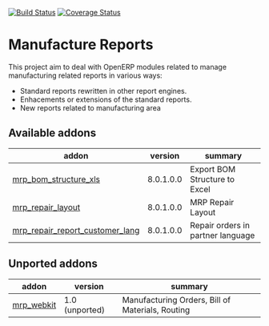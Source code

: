 [![Build Status](https://travis-ci.org/OCA/manufacture-reporting.svg?branch=8.0)](https://travis-ci.org/OCA/manufacture-reporting)
[![Coverage Status](https://coveralls.io/repos/OCA/manufacture-reporting/badge.png?branch=8.0)](https://coveralls.io/r/OCA/manufacture-reporting?branch=8.0)

Manufacture Reports
===================

This project aim to deal with OpenERP modules related to manage manufacturing related reports in various ways:

- Standard reports rewritten in other report engines.
- Enhacements or extensions of the standard reports.
- New reports related to manufacturing area

[//]: # (addons)
Available addons
----------------
addon | version | summary
--- | --- | ---
[mrp_bom_structure_xls](mrp_bom_structure_xls/) | 8.0.1.0.0 | Export BOM Structure to Excel
[mrp_repair_layout](mrp_repair_layout/) | 8.0.1.0.0 | MRP Repair Layout
[mrp_repair_report_customer_lang](mrp_repair_report_customer_lang/) | 8.0.1.0.0 | Repair orders in partner language

Unported addons
---------------
addon | version | summary
--- | --- | ---
[mrp_webkit](mrp_webkit/) | 1.0 (unported) | Manufacturing Orders, Bill of Materials, Routing

[//]: # (end addons)
